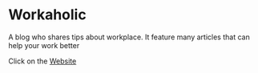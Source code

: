 # Workaholic
A blog who shares tips about workplace. It feature many articles that can help your work better

Click on the [Website](https://revou-fsse-oct24.github.io/module-2-Giovanni365/)